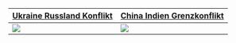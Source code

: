 [Ukraine Russland Konflikt](https://schnecke325.github.io/rayan.html) | [China Indien Grenzkonflikt](https://schnecke325.github.io/arman.html)
------------- | -------------
[![](https://schnecke325.github.io/URU.jpg)](https://schnecke325.github.io/rayan.html)  | [![](https://schnecke325.github.io/CIN.jpg)](https://schnecke325.github.io/arman.html) 

